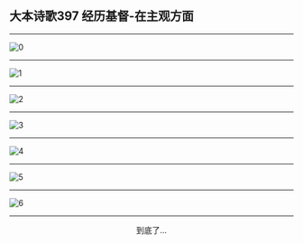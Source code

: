 
## 大本诗歌397 经历基督-在主观方面
        
<div id="aplayer0"></div>

---

<img alt="0" data-original="/data/d0397/0">

---

<img alt="1" data-original="/data/d0397/1">

---

<img alt="2" data-original="/data/d0397/2">

---

<img alt="3" data-original="/data/d0397/3">

---

<img alt="4" data-original="/data/d0397/4">

---

<img alt="5" data-original="/data/d0397/5">

---

<img alt="6" data-original="/data/d0397/6">

---

<p style="text-align: center">到底了...</p>

<script src="/js/dist-view.js"></script>

<script>
MAIN.id = 'd0397';
        
const ap0 = new APlayer({
    container: document.getElementById('aplayer0'),
    volume: 1,
    loop: 'none',
    preload: 'none',
    audio: [{
        name: '大本诗歌397.mp3',
        artist: '大本诗歌',
        url: 'https://res.wx.qq.com/voice/getvoice?mediaid=MzI0NTk3MDM5M18yMjQ3NDkyMzYy',
        cover: '/favicon'
    }]
});
</script>
